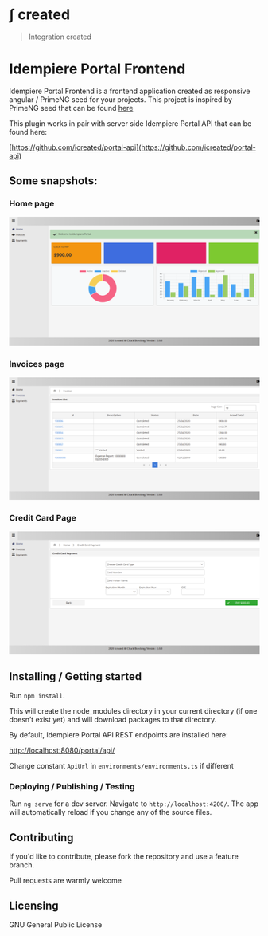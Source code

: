 # &int; created
> Integration created

# Idempiere Portal Frontend
> 

Idempiere Portal Frontend is a frontend application created as responsive angular / PrimeNG seed for your projects.
This project is inspired by PrimeNG seed that can be found [here](https://github.com/NilavPatel/Ng-Prime)


This plugin works in pair with server side Idempiere Portal API that can be found here:

[https://github.com/icreated/portal-api](https://github.com/icreated/portal-api)

## Some snapshots:

### Home page

![Portal Home](/src/assets/images/screen_home.png?raw=true "Portal Home")

### Invoices page

![Portal Invoices](/src/assets/images/screen_invoices.png?raw=true "Portal Invoices")

### Credit Card Page

![Portal Credit Card](/src/assets/images/screen_creditcard.png?raw=true "Portal Credit Card")




## Installing / Getting started

Run `npm install`.

This will create the node_modules directory in your current directory (if one doesn’t exist yet) and will download packages to that directory.


By default, Idempiere Portal API REST endpoints are installed here:

[http://localhost:8080/portal/api/](http://localhost:8080/portal/api/)

Change constant `ApiUrl` in `environments/environments.ts` if different



### Deploying / Publishing / Testing

Run `ng serve` for a dev server. Navigate to `http://localhost:4200/`. The app will automatically reload if you change any of the source files.


## Contributing

If you'd like to contribute, please fork the repository and use a feature
branch. 

Pull requests are warmly welcome


## Licensing

GNU General Public License


